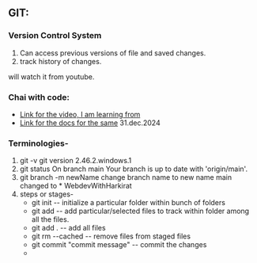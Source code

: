 ## GIT:
### Version Control System
1. Can access previous versions of file and saved changes.
2. track history of changes.



will watch it from youtube.
### Chai with code: 
* [Link for the video, I am learning from](https://youtu.be/q8EevlEpQ2A?si=BazUX6eWBrwS9acd)
* [Link for the docs for the same](https://docs.chaicode.com/git-and-github/)
31.dec.2024


### Terminologies-
1. git -v
   git version 2.46.2.windows.1
2. git status
   On branch main
   Your branch is up to date with 'origin/main'.
3. git branch -m newName
   change branch name to new name
    main changed to   * WebdevWithHarkirat
4. steps or stages-
   * git init -- initialize a particular folder within bunch of folders
   * git add <file1> <file2> -- add particular/selected files to track within folder among all the files.
   * git add . -- add all files
   * git rm --cached <file1> -- remove files from staged files
   * git commit "commit message" -- commit the changes 
   * 
